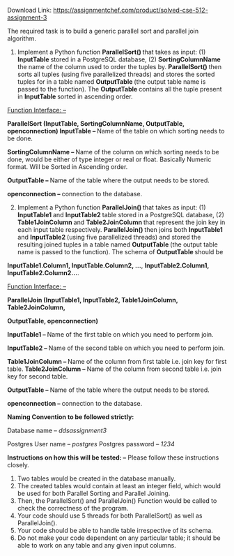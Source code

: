 Download Link: https://assignmentchef.com/product/solved-cse-512-assignment-3
<br>



The required task is to build a generic parallel sort and parallel join algorithm.

<ol>

 <li>Implement a Python function <strong>ParallelSort() </strong>that takes as input: (1) <strong>InputTable </strong>stored in a PostgreSQL database, (2) <strong>SortingColumnName </strong>the name of the column used to order the tuples by. <strong>ParallelSort() </strong>then sorts all tuples (using five parallelized threads) and stores the sorted tuples for in a table named <strong>OutputTable </strong>(the output table name is passed to the function). The <strong>OutputTable </strong>contains all the tuple present in <strong>InputTable </strong>sorted in ascending order.</li>

</ol>




<u>Function Interface: –</u>

<strong>ParallelSort (InputTable, SortingColumnName,  OutputTable, openconnection) InputTable – </strong>Name of the table on which sorting needs to be done.

<strong>SortingColumnName  – </strong>Name of the column on which sorting needs to be done, would be either of type integer or real or float. Basically Numeric format. Will be Sorted in Ascending order.

<strong>OutputTable – </strong>Name of the table where the output needs to be stored.

<strong>openconnection – </strong>connection to the database.




<ol start="2">

 <li>Implement a Python function <strong>ParallelJoin() </strong>that takes as input: (1) <strong>InputTable1 </strong>and <strong>InputTable2 </strong>table stored in a PostgreSQL database, (2) <strong>Table1JoinColumn </strong>and <strong>Table2JoinColumn  </strong>that represent the join key in each input table respectively. <strong>ParallelJoin() </strong>then joins both <strong>InputTable1 </strong>and <strong>InputTable2 </strong>(using five parallelized threads) and stored the resulting joined tuples in a table named <strong>OutputTable </strong>(the output table name is passed to the function). The schema of <strong>OutputTable </strong>should be</li>

</ol>

<strong>InputTable1.Column1, InputTable.Column2, …</strong>, <strong>InputTable2.Column1, InputTable2.Column2…</strong>.




<u>Function Interface: –</u>

<strong>ParallelJoin (InputTable1, InputTable2, Table1JoinColumn,  Table2JoinColumn, </strong>

<strong>OutputTable, openconnection)</strong>

<strong>InputTable1 – </strong>Name of the first table on which you need to perform join.

<strong>InputTable2 – </strong>Name of the second table on which you need to perform join.

<strong>Table1JoinColumn  – </strong>Name of the column from first table i.e. join key for first table. <strong>Table2JoinColumn  – </strong>Name of the column from second table i.e. join key for second table.

<strong>OutputTable – </strong>Name of the table where the output needs to be stored.

<strong>openconnection – </strong>connection to the database.




<strong>Naming Convention to be followed strictly:</strong>

Database name – <em>ddsassignment3</em>

Postgres User name – <em>postgres</em>     Postgres password – <em>1234</em>




<strong>Instructions on how this will be tested: –</strong> Please follow these instructions closely.

<ol>

 <li>Two tables would be created in the database manually.</li>

 <li>The created tables would contain at least an integer field, which would be used for both Parallel Sorting and Parallel Joining.</li>

 <li>Then, the ParallelSort() and ParallelJoin() Function would be called to check the correctness of the program.</li>

 <li>Your code should use 5 threads for both ParallelSort() as well as ParallelJoin().</li>

 <li>Your code should be able to handle table irrespective of its schema.</li>

 <li>Do not make your code dependent on any particular table; it should be able to work on any table and any given input columns.</li>

</ol>








